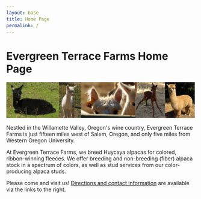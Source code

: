 ```yaml
---
layout: base
title: Home Page
permalink: /
---
```

<h1>Evergreen Terrace Farms Home Page</h1>
<a href="/"> <img src="media/alpacabanner.jpg" border="0"/></a>

<p>Nestled in the Willamette Valley, Oregon's wine country, Evergreen
Terrace Farms is just fifteen miles west of Salem, Oregon, and only five
miles from Western Oregon University.</p>

<p>At Evergreen Terrace Farms, we breed Huycaya alpacas for colored,
ribbon-winning fleeces. We offer breeding and non-breeding (fiber) alpaca
stock in a spectrum of colors, as well as stud services from our
color-producing alpaca studs.</p>

<p>Please come and visit us! <a href="contact">Directions and contact
information</a> are available via the links to the right. </p>
<br>
